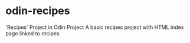# odin-recipes
'Recipes' Project in Odin Project
A basic recipes project with HTML index page linked to recipes
